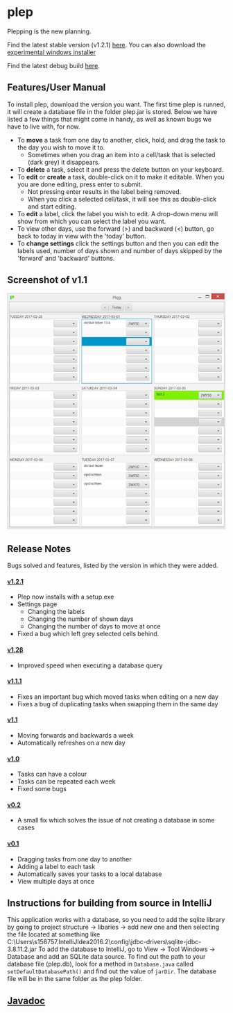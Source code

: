 # plep
Plepping is the new planning.

Find the latest stable version (v1.2.1) [here](https://github.com/deltadak/plep/blob/master/releases/plep_v1.2.1.jar?raw=true).
You can also download the [experimental windows installer](https://github.com/deltadak/plep/blob/master/releases/setup/setup_plep_v1.2.1.exe?raw=true)

Find the latest debug build [here](https://github.com/deltadak/plep/blob/master/out/artifacts/plep_jar/plep.jar?raw=true).

## Features/User Manual
To install plep, download the version you want. The first time plep is runned, it will create a database file in the folder plep.jar is stored. Below we have listed a few things that might come in handy, as well as known bugs we have to live with, for now.
+ To **move** a task from one day to another, click, hold, and drag the task to the day you wish to move it to. 
  * Sometimes when you drag an item into a cell/task that is selected (dark grey) it disappears.
+ To **delete** a task, select it and press the delete button on your keyboard.
+ To **edit** or **create** a task, double-click on it to make it editable. When you you are done editing, press enter to submit.
  * Not pressing enter results in the label being removed.
  * When you click a selected cell/task, it will see this as double-click and start editing.
+ To **edit** a label, click the label you wish to edit. A drop-down menu will show from which you can select the label you want.
+ To view other days, use the forward (>) and backward (<) button, go back to today in view with the 'today' button. 
+ To **change settings** click the settings button and then you can edit the labels used, number of days shown and number of days skipped by the 'forward' and 'backward' buttons. 

## Screenshot of v1.1
![screenshot](v1.1.PNG)

## Release Notes
Bugs solved and features, listed by the version in which they were added.

#### [v1.2.1](https://github.com/deltadak/plep/blob/master/releases/plep_v1.2.1.jar?raw=true)
+ Plep now installs with a setup.exe
+ Settings page 
  + Changing the labels
  + Changing the number of shown days
  + Changing the number of days to move at once
+ Fixed a bug which left grey selected cells behind.

#### [v1.2&#946;](https://github.com/deltadak/plep/blob/master/releases/plep_v1.2B.jar?raw=true) 
+ Improved speed when executing a database query

#### [v1.1.1](https://github.com/deltadak/plep/blob/master/releases/plep_v1.1.1.jar?raw=true)
+ Fixes an important bug which moved tasks when editing on a new day
+ Fixes a bug of duplicating tasks when swapping them in the same day

#### [v1.1](https://github.com/deltadak/plep/blob/master/releases/plep_v1.1.jar?raw=true)
+ Moving forwards and backwards a week
+ Automatically refreshes on a new day

#### [v1.0](https://github.com/PHPirates/plep/blob/master/releases/plep_v1.0.jar?raw=true)
+ Tasks can have a colour
+ Tasks can be repeated each week
+ Fixed some bugs

#### [v0.2](https://github.com/PHPirates/plep/blob/master/releases/plep_v0.2.jar?raw=true)
+ A small fix which solves the issue of not creating a database in some cases

#### [v0.1](https://github.com/PHPirates/plep/blob/master/releases/plep_v0.1.jar?raw=true)
+ Dragging tasks from one day to another
+ Adding a label to each task
+ Automatically saves your tasks to a local database
+ View multiple days at once

## Instructions for building from source in IntelliJ
This application works with a database, so you need to add the sqlite library by going to project structure -> libaries -> add new one and then selecting the file located at something like C:\Users\s156757\.IntelliJIdea2016.2\config\jdbc-drivers\sqlite-jdbc-3.8.11.2.jar
To add the database to IntelliJ, go to View -> Tool Windows -> Database and add an SQLite data source. To find out the path to your database file (plep.db), look for a method in `Database.java` called `setDefaultDatabasePath()` and find out the value of `jarDir`. The database file will be in the same folder as the plep folder.

## [Javadoc](http://htmlpreview.github.io/?https://github.com/deltadak/plep/blob/master/Javadoc/index.html)
